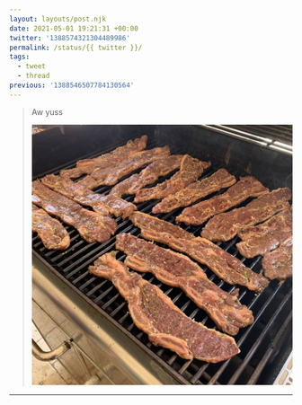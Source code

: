 ```yaml
---
layout: layouts/post.njk
date: 2021-05-01 19:21:31 +00:00
twitter: '1388574321304489986'
permalink: /status/{{ twitter }}/
tags: 
  - tweet
  - thread
previous: '1388546507784130564'
---
```


> Aw yuss 
> 
> ![Beef short ribs on a grill](/img/1388574321304489986-E0U0-6kUUAAsxVJ.jpg)

---
